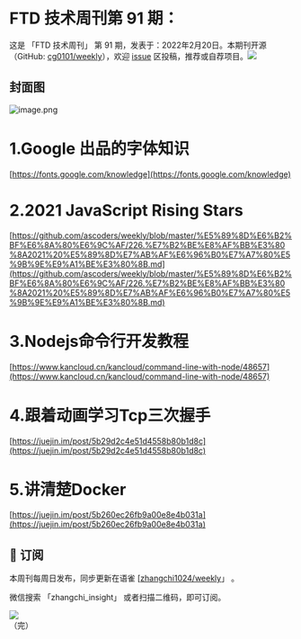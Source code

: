 # FTD 技术周刊第 91 期：
这是 「FTD 技术周刊」 第 91 期，发表于：2022年2月20日。本期刊开源（GitHub: [cg0101/weekly](https://github.com/cg0101/weekly)），欢迎 [issue](https://github.com/cg0101/weekly/issues) 区投稿，推荐或自荐项目。![](https://visitor-badge.glitch.me/badge?page_id=cg0101.weekly) <a href="https://www.linkedin.com/in/%E9%A9%B0-%E5%BC%A0-60669710a/">
        </a>
## 封面图


![image.png](https://cdn.nlark.com/yuque/0/2022/png/132503/1645240589352-8ce26a35-3c00-4d81-9f71-9f2c85b00c83.png#clientId=uf80cb958-a864-4&crop=0&crop=0&crop=1&crop=1&from=paste&height=262&id=u04019c1a&margin=%5Bobject%20Object%5D&name=image.png&originHeight=524&originWidth=1080&originalType=binary&ratio=1&rotation=0&showTitle=false&size=478497&status=done&style=none&taskId=u160bd0e9-7306-40c3-8c03-705f2427b59&title=&width=540)
# 1.Google 出品的字体知识 
[https://fonts.google.com/knowledge](https://fonts.google.com/knowledge)

# 2.2021 JavaScript Rising Stars 
[https://github.com/ascoders/weekly/blob/master/%E5%89%8D%E6%B2%BF%E6%8A%80%E6%9C%AF/226.%E7%B2%BE%E8%AF%BB%E3%80%8A2021%20%E5%89%8D%E7%AB%AF%E6%96%B0%E7%A7%80%E5%9B%9E%E9%A1%BE%E3%80%8B.md](https://github.com/ascoders/weekly/blob/master/%E5%89%8D%E6%B2%BF%E6%8A%80%E6%9C%AF/226.%E7%B2%BE%E8%AF%BB%E3%80%8A2021%20%E5%89%8D%E7%AB%AF%E6%96%B0%E7%A7%80%E5%9B%9E%E9%A1%BE%E3%80%8B.md)

# 3.Nodejs命令行开发教程 
[https://www.kancloud.cn/kancloud/command-line-with-node/48657](https://www.kancloud.cn/kancloud/command-line-with-node/48657)

# 4.跟着动画学习Tcp三次握手 
[https://juejin.im/post/5b29d2c4e51d4558b80b1d8c](https://juejin.im/post/5b29d2c4e51d4558b80b1d8c)

# 5.讲清楚Docker 
[https://juejin.im/post/5b260ec26fb9a00e8e4b031a](https://juejin.im/post/5b260ec26fb9a00e8e4b031a)



## 📅 订阅
本周刊每周日发布，同步更新在语雀 [[zhangchi1024/weekly](https://www.yuque.com/zhangchi1024/weekly)」 。


微信搜索 「zhangchi_insight」 或者扫描二维码，即可订阅。
<div align="left"> <img src="https://cdn.nlark.com/yuque/0/2021/jpeg/132503/1640750963398-e8538e9e-6b96-46f7-abff-c93b56bdd377.jpeg?x-oss-process=image%2Fwatermark%2Ctype_d3F5LW1pY3JvaGVp%2Csize_36%2Ctext_5byg6amw%2Ccolor_FFFFFF%2Cshadow_50%2Ct_80%2Cg_se%2Cx_10%2Cy_10%2Fresize%2Cw_426%2Climit_0" ></div>    
    （完）